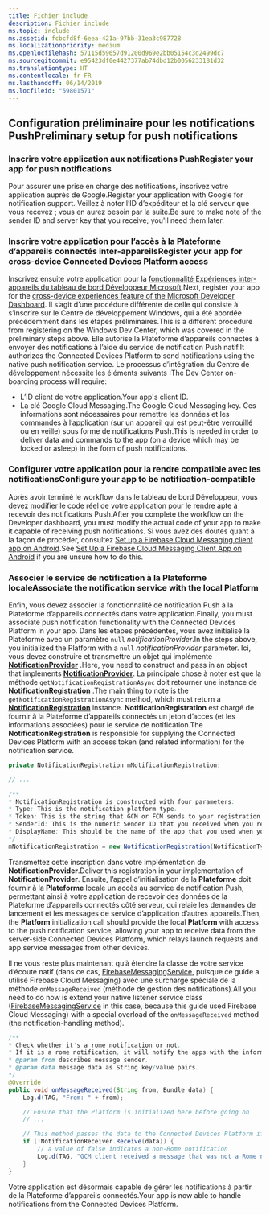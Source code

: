 ```yaml
---
title: Fichier include
description: Fichier include
ms.topic: include
ms.assetid: fcbcfd8f-6eea-421a-97bb-31ea3c987728
ms.localizationpriority: medium
ms.openlocfilehash: 57115d59657d91200d969e2bb05154c3d2499dc7
ms.sourcegitcommit: e95423df0e4427377ab74dbd12b0056233181d32
ms.translationtype: HT
ms.contentlocale: fr-FR
ms.lasthandoff: 06/14/2019
ms.locfileid: "59801571"
---
```

## <a name="preliminary-setup-for-push-notifications"></a><span data-ttu-id="8b247-103">Configuration préliminaire pour les notifications Push</span><span class="sxs-lookup"><span data-stu-id="8b247-103">Preliminary setup for push notifications</span></span>

### <a name="register-your-app-for-push-notifications"></a><span data-ttu-id="8b247-104">Inscrire votre application aux notifications Push</span><span class="sxs-lookup"><span data-stu-id="8b247-104">Register your app for push notifications</span></span>

<span data-ttu-id="8b247-105">Pour assurer une prise en charge des notifications, inscrivez votre application auprès de Google.</span><span class="sxs-lookup"><span data-stu-id="8b247-105">Register your application with Google for notification support.</span></span> <span data-ttu-id="8b247-106">Veillez à noter l’ID d’expéditeur et la clé serveur que vous recevez ; vous en aurez besoin par la suite.</span><span class="sxs-lookup"><span data-stu-id="8b247-106">Be sure to make note of the sender ID and server key that you receive; you'll need them later.</span></span> 

### <a name="register-your-app-for-cross-device-connected-devices-platform-access"></a><span data-ttu-id="8b247-107">Inscrire votre application pour l’accès à la Plateforme d’appareils connectés inter-appareils</span><span class="sxs-lookup"><span data-stu-id="8b247-107">Register your app for cross-device Connected Devices Platform access</span></span>

<span data-ttu-id="8b247-108">Inscrivez ensuite votre application pour la [fonctionnalité Expériences inter-appareils du tableau de bord Développeur Microsoft](https://developer.microsoft.com/dashboard/crossplatform/web).</span><span class="sxs-lookup"><span data-stu-id="8b247-108">Next, register your app for the [cross-device experiences feature of the Microsoft Developer Dashboard](https://developer.microsoft.com/dashboard/crossplatform/web).</span></span> <span data-ttu-id="8b247-109">Il s’agit d’une procédure différente de celle qui consiste à s’inscrire sur le Centre de développement Windows, qui a été abordée précédemment dans les étapes préliminaires.</span><span class="sxs-lookup"><span data-stu-id="8b247-109">This is a different procedure from registering on the Windows Dev Center, which was covered in the preliminary steps above.</span></span> <span data-ttu-id="8b247-110">Elle autorise la Plateforme d’appareils connectés à envoyer des notifications à l’aide du service de notification Push natif.</span><span class="sxs-lookup"><span data-stu-id="8b247-110">It authorizes the Connected Devices Platform to send notifications using the native push notification service.</span></span> <span data-ttu-id="8b247-111">Le processus d’intégration du Centre de développement nécessite les éléments suivants :</span><span class="sxs-lookup"><span data-stu-id="8b247-111">The Dev Center on-boarding process will require:</span></span>
* <span data-ttu-id="8b247-112">L’ID client de votre application.</span><span class="sxs-lookup"><span data-stu-id="8b247-112">Your app's client ID.</span></span>
* <span data-ttu-id="8b247-113">La clé Google Cloud Messaging.</span><span class="sxs-lookup"><span data-stu-id="8b247-113">The Google Cloud Messaging key.</span></span> <span data-ttu-id="8b247-114">Ces informations sont nécessaires pour remettre les données et les commandes à l’application (sur un appareil qui est peut-être verrouillé ou en veille) sous forme de notifications Push.</span><span class="sxs-lookup"><span data-stu-id="8b247-114">This is needed in order to deliver data and commands to the app (on a device which may be locked or asleep) in the form of push notifications.</span></span> 

### <a name="configure-your-app-to-be-notification-compatible"></a><span data-ttu-id="8b247-115">Configurer votre application pour la rendre compatible avec les notifications</span><span class="sxs-lookup"><span data-stu-id="8b247-115">Configure your app to be notification-compatible</span></span>

<span data-ttu-id="8b247-116">Après avoir terminé le workflow dans le tableau de bord Développeur, vous devez modifier le code réel de votre application pour le rendre apte à recevoir des notifications Push.</span><span class="sxs-lookup"><span data-stu-id="8b247-116">After you complete the workflow on the Developer dashboard, you must modify the actual code of your app to make it capable of receiving push notifications.</span></span> <span data-ttu-id="8b247-117">Si vous avez des doutes quant à la façon de procéder, consultez [Set up a Firebase Cloud Messaging client app on Android](https://firebase.google.com/docs/cloud-messaging/android/client).</span><span class="sxs-lookup"><span data-stu-id="8b247-117">See [Set Up a Firebase Cloud Messaging Client App on Android](https://firebase.google.com/docs/cloud-messaging/android/client) if you are unsure how to do this.</span></span>

### <a name="associate-the-notification-service-with-the-local-platform"></a><span data-ttu-id="8b247-118">Associer le service de notification à la Plateforme locale</span><span class="sxs-lookup"><span data-stu-id="8b247-118">Associate the notification service with the local Platform</span></span>

<span data-ttu-id="8b247-119">Enfin, vous devez associer la fonctionnalité de notification Push à la Plateforme d’appareils connectés dans votre application.</span><span class="sxs-lookup"><span data-stu-id="8b247-119">Finally, you must associate push notification functionality with the Connected Devices Platform in your app.</span></span> <span data-ttu-id="8b247-120">Dans les étapes précédentes, vous avez initialisé la Plateforme avec un paramètre `null` *notificationProvider*.</span><span class="sxs-lookup"><span data-stu-id="8b247-120">In the steps above, you initialized the Platform with a `null` *notificationProvider* parameter.</span></span> <span data-ttu-id="8b247-121">Ici, vous devez construire et transmettre un objet qui implémente **[NotificationProvider](https://docs.microsoft.com/java/api/com.microsoft.connecteddevices.core._notification_provider)** .</span><span class="sxs-lookup"><span data-stu-id="8b247-121">Here, you need to construct and pass in an object that implements **[NotificationProvider](https://docs.microsoft.com/java/api/com.microsoft.connecteddevices.core._notification_provider)**.</span></span> <span data-ttu-id="8b247-122">La principale chose à noter est que la méthode `getNotificationRegistrationAsync` doit retourner une instance de **[NotificationRegistration](https://docs.microsoft.com/java/api/com.microsoft.connecteddevices.core._notification_registration)** .</span><span class="sxs-lookup"><span data-stu-id="8b247-122">The main thing to note is the `getNotificationRegistrationAsync` method, which must return a **[NotificationRegistration](https://docs.microsoft.com/java/api/com.microsoft.connecteddevices.core._notification_registration)** instance.</span></span> <span data-ttu-id="8b247-123">**NotificationRegistration** est chargé de fournir à la Plateforme d’appareils connectés un jeton d’accès (et les informations associées) pour le service de notification.</span><span class="sxs-lookup"><span data-stu-id="8b247-123">The **NotificationRegistration** is responsible for supplying the Connected Devices Platform with an access token (and related information) for the notification service.</span></span>


```Java
private NotificationRegistration mNotificationRegistration;

// ...

/**
* NotificationRegistration is constructed with four parameters:
* Type: This is the notification platform type.
* Token: This is the string that GCM or FCM sends to your registration intent service.
* SenderId: This is the numeric Sender ID that you received when you registered your app for push notifications.
* DisplayName: This should be the name of the app that you used when you registered it on the Microsoft dev portal. 
*/
mNotificationRegistration = new NotificationRegistration(NotificationType.FCM, token, FCM_SENDER_ID, "MyAppName");
```

<span data-ttu-id="8b247-124">Transmettez cette inscription dans votre implémentation de **NotificationProvider**.</span><span class="sxs-lookup"><span data-stu-id="8b247-124">Deliver this registration in your implementation of **NotificationProvider**.</span></span> <span data-ttu-id="8b247-125">Ensuite, l’appel d’initialisation de la **Plateforme** doit fournir à la **Plateforme** locale un accès au service de notification Push, permettant ainsi à votre application de recevoir des données de la Plateforme d’appareils connectés côté serveur, qui relaie les demandes de lancement et les messages de service d’application d’autres appareils.</span><span class="sxs-lookup"><span data-stu-id="8b247-125">Then, the **Platform** initialization call should provide the local **Platform** with access to the push notification service, allowing your app to receive data from the server-side Connected Devices Platform, which relays launch requests and app service messages from other devices.</span></span> 

<span data-ttu-id="8b247-126">Il ne vous reste plus maintenant qu’à étendre la classe de votre service d’écoute natif (dans ce cas, [FirebaseMessagingService](https://firebase.google.com/docs/reference/android/com/google/firebase/messaging/FirebaseMessagingService), puisque ce guide a utilisé Firebase Cloud Messaging) avec une surcharge spéciale de la méthode `onMessageReceived` (méthode de gestion des notifications).</span><span class="sxs-lookup"><span data-stu-id="8b247-126">All you need to do now is extend your native listener service class ([FirebaseMessagingService](https://firebase.google.com/docs/reference/android/com/google/firebase/messaging/FirebaseMessagingService) in this case, because this guide used Firebase Cloud Messaging) with a special overload of the `onMessageReceived` method (the notification-handling method).</span></span>

```Java
/**
* Check whether it's a rome notification or not.
* If it is a rome notification, it will notify the apps with the information in the notification.
* @param from describes message sender.
* @param data message data as String key/value pairs.
*/
@Override
public void onMessageReceived(String from, Bundle data) {
    Log.d(TAG, "From: " + from);

    // Ensure that the Platform is initialized here before going on
    // ...

    // This method passes the data to the Connected Devices Platform if is compatible.
    if (!NotificationReceiver.Receive(data)) {
        // a value of false indicates a non-Rome notification
        Log.d(TAG, "GCM client received a message that was not a Rome notification");
    }
}
```

<span data-ttu-id="8b247-127">Votre application est désormais capable de gérer les notifications à partir de la Plateforme d’appareils connectés.</span><span class="sxs-lookup"><span data-stu-id="8b247-127">Your app is now able to handle notifications from the Connected Devices Platform.</span></span>
